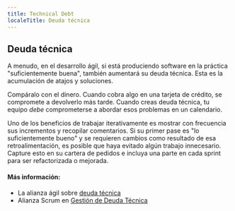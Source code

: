 ```yaml
---
title: Technical Debt
localeTitle: Deuda técnica
---
```

## Deuda técnica

A menudo, en el desarrollo ágil, si está produciendo software en la práctica "suficientemente buena", también aumentará su deuda técnica. Esta es la acumulación de atajos y soluciones.

Compáralo con el dinero. Cuando cobra algo en una tarjeta de crédito, se compromete a devolverlo más tarde. Cuando creas deuda técnica, tu equipo _debe_ comprometerse a abordar esos problemas en un calendario.

Uno de los beneficios de trabajar iterativamente es mostrar con frecuencia sus incrementos y recopilar comentarios. Si su primer pase es "lo suficientemente bueno" y se requieren cambios como resultado de esa retroalimentación, es posible que haya evitado algún trabajo innecesario. Capture esto en su cartera de pedidos e incluya una parte en cada sprint para ser refactorizada o mejorada.

#### Más información:

*   La alianza ágil sobre [deuda técnica](https://www.agilealliance.org/introduction-to-the-technical-debt-concept/)
*   Alianza Scrum en [Gestión de Deuda Técnica](https://www.scrumalliance.org/community/articles/2013/july/managing-technical-debt)
